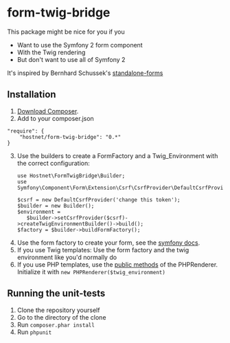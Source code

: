 form-twig-bridge
================

This package might be nice for you if you
- Want to use the Symfony 2 form component
- With the Twig rendering
- But don't want to use all of Symfony 2

It's inspired by Bernhard Schussek's [standalone-forms](https://github.com/bschussek/standalone-forms/)

Installation
------------
1. [Download Composer][1].
2. Add to your composer.json
  ```
  "require": {
      "hostnet/form-twig-bridge": "0.*"
  }

  ```
3. Use the builders to create a FormFactory and a Twig_Environment with the correct configuration:
   ```
   use Hostnet\FormTwigBridge\Builder;
   use Symfony\Component\Form\Extension\Csrf\CsrfProvider\DefaultCsrfProvider;
   
   $csrf = new DefaultCsrfProvider('change this token');
   $builder = new Builder();
   $environment =
      $builder->setCsrfProvider($csrf)->createTwigEnvironmentBuilder()->build();
   $factory = $builder->buildFormFactory();
   ```
4. Use the form factory to create your form, see the [symfony docs](http://symfony.com/doc/current/book/forms.html).
4. If you use Twig templates: Use the form factory and the twig environment like you'd normally do
5. If you use PHP templates, use the [public methods](https://github.com/hostnet/form-twig-bridge/blob/master/src/Hostnet/FormTwigBridge/PHPRenderer.php) of the PHPRenderer.
   Initialize it with ```new PHPRenderer($twig_environment)```

Running the unit-tests
------------
1. Clone the repository yourself
2. Go to the directory of the clone
3. Run ```composer.phar install```
4. Run ```phpunit```

[1]: http://getcomposer.org/doc/00-intro.md
